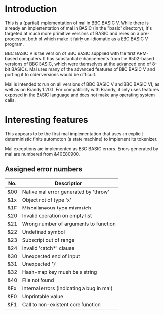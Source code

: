 # Introduction

This is a (partial) implementation of mal in BBC BASIC V.  While there
is already an implementation of mal in BASIC (in the "basic"
directory), it's targeted at much more primitive versions of BASIC and
relies on a pre-processor, both of which make it fairly un-idiomatic
as a BBC BASIC V program.

BBC BASIC V is the version of BBC BASIC supplied with the first
ARM-based computers.  It has substantial enhancements from the
6502-based versions of BBC BASIC, which were themselves at the
advanced end of 8-bit BASICs.  Mal uses many of the advanced features
of BBC BASIC V and porting it to older versions would be difficult.

Mal is intended to run on all versions of BBC BASIC V and BBC BASIC
VI, as well as on Brandy 1.20.1.  For compatibility with Brandy, it
only uses features exposed in the BASIC language and does not make any
operating system calls.

# Interesting features

This appears to be the first mal implementation that uses an explicit
deterministic finite automoton (a state machine) to implement its
tokenizer.

Mal exceptions are implemented as BBC BASIC errors.  Errors generated
by mal are numbered from &40E80900.

## Assigned error numbers

No.| Description
---|------------
&00| Native mal error generated by 'throw'
&1x| Object not of type 'x'
&1F| Miscellaneous type mismatch
&20| Invalid operation on empty list
&21| Wrong number of arguments to function
&22| Undefined symbol
&23| Subscript out of range
&24| Invalid 'catch*' clause
&30| Unexpected end of input
&31| Unexpected ')'
&32| Hash-map key mush be a string
&40| File not found
&Fx| Internal errors (indicating a bug in mal)
&F0| Unprintable value
&F1| Call to non-existent core function
